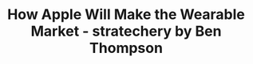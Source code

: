 ---
categories: all_articles
provider_display: "stratechery.com"
provider_name: "stratechery.com"
favicon_url: http://2yj23r14cytosbxol4cavq337g.wpengine.netdna-cdn.com/wp-content/themes/stratechery/images/IE/favicon.ico
title: "How Apple Will Make the Wearable Market - stratechery by Ben Thompson"
published: 2015-03-12
source: http://stratechery.com/2015/apple-make-wearable-market/
thumbnail: http://cdn.static-economist.com/sites/default/files/images/2015/03/articles/main/20150314_FNP502_0.jpg
---